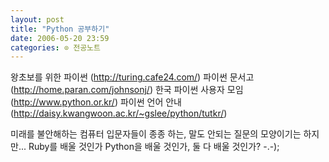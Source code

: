 ```yaml
---
layout: post
title: "Python 공부하기"
date: 2006-05-20 23:59
categories: ⊙ 전공노트
---
```


왕초보를 위한 파이썬 (http://turing.cafe24.com/)
파이썬 문서고 (http://home.paran.com/johnsonj/)
한국 파이썬 사용자 모임 (http://www.python.or.kr/)
파이썬 언어 안내 (http://daisy.kwangwoon.ac.kr/~gslee/python/tutkr/)

미래를 불안해하는 컴퓨터 입문자들이 종종 하는, 말도 안되는 질문의 모양이기는 하지만...
Ruby를 배울 것인가 Python을 배울 것인가, 둘 다 배울 것인가? -.-);

       
